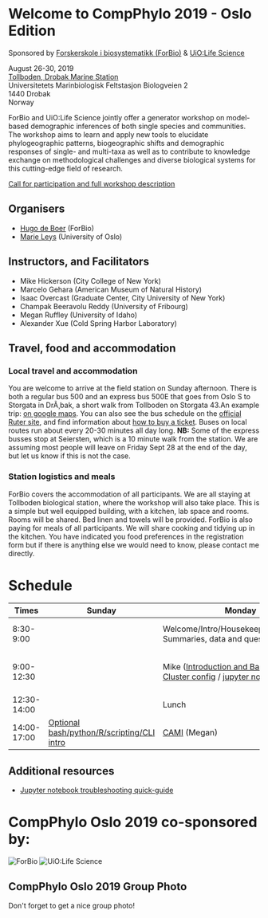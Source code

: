# Welcome to CompPhylo 2019 - Oslo Edition

Sponsored by [Forskerskole i biosystematikk (ForBio)](https://www.forbio.uio.no/) & [UiO:Life Science](https://www.uio.no/english/research/strategic-research-areas/life-science/)  

August 26-30, 2019  
[Tollboden, Drobak Marine Station](https://goo.gl/maps/6UamJ4Bnog92)  
Universitetets Marinbiologisk Feltstasjon
Biologveien 2  
1440 Drobak  
Norway  

ForBio and UiO:Life Science jointly offer a generator workshop on model-based 
demographic inferences of both single species and communities. The workshop 
aims to learn and apply new tools to elucidate phylogeographic patterns, 
biogeographic shifts and demographic responses of single- and multi-taxa as well 
as to contribute to knowledge exchange on methodological challenges and diverse 
biological systems for this cutting-edge field of research.

[Call for participation and full workshop description](https://www.forbio.uio.no/events/courses/2019/Phylogeography)

## Organisers
  - [Hugo de Boer](hugo.deboer@nhm.uio.no) (ForBio)
  - [Marie Leys](marie.leys@ibv.uio.no) (University of Oslo)

## Instructors, and Facilitators
  - Mike Hickerson (City College of New York)
  - Marcelo Gehara (American Museum of Natural History)
  - Isaac Overcast (Graduate Center, City University of New York)
  - Champak Beeravolu Reddy (University of Fribourg)
  - Megan Ruffley (University of Idaho)
  - Alexander Xue (Cold Spring Harbor Laboratory)

## Travel, food and accommodation
### Local travel and accommodation
You are welcome to arrive at the field station on Sunday afternoon. There is 
both a regular bus 500 and an express bus 500E that goes from Oslo S to 
Storgata in DrÃ¸bak, a short walk from Tollboden on Storgata 43.An example trip:
[on google maps](https://goo.gl/maps/aSAWbipaG5y76JDL6). You can also see
the bus schedule on the [official Ruter site](https://ruter.no/en/journey-planner/?from=%7B%22id%22%3A%22NSR%3AStopPlace%3A59872%22%2C%22name%22%3A%22Oslo+S%22%2C%22county%22%3A%22Oslo%22%2C%22locality%22%3A%22Oslo%22%2C%22coordinates%22%3A%7B%22x%22%3A10.753051%2C%22y%22%3A59.910357%7D%2C%22category%22%3A%5B%22onstreetBus%22%2C%22railStation%22%5D%7D&to=%7B%22id%22%3A%22NSR%3AStopPlace%3A5578%22%2C%22name%22%3A%22Storgata%22%2C%22county%22%3A%22Akershus%22%2C%22locality%22%3A%22Frogn%22%2C%22coordinates%22%3A%7B%22x%22%3A10.630112%2C%22y%22%3A59.660524%7D%2C%22category%22%3A%5B%22onstreetBus%22%5D%7D),
and find information about [how to buy a ticket](https://ruter.no/en/buying-tickets/sales-outlets/). 
Buses on local routes run about every 20-30 minutes all day long. **NB:** Some 
of the express busses stop at Seiersten, which is a 10 minute walk from the 
station. We are assuming most people will leave on Friday Sept 28 at the end 
of the day, but let us know if this is not the case.

### Station logistics and meals
ForBio covers the accommodation of all participants. We are all staying at 
Tollboden biological station, where the workshop will also take place. This is 
a simple but well equipped building, with a kitchen, lab space and rooms. 
Rooms will be shared. Bed linen and towels will be provided. ForBio is also 
paying for meals of all participants. We will share cooking and tidying up in 
the kitchen. You have indicated you food preferences in the registration form 
but if there is anything else we would need to know, please contact me directly. 


# Schedule

Times            | Sunday | Monday | Tuesday | Wednesday | Thursday | Friday |
-----            | ------ | ------ | ------ | ------- | ------ | ------ |
8:30-9:00       | | Welcome/Intro/Housekeeping/Participant Summaries, data and questions. | Check-in and refreshments | Check-in and refreshments | Check-in and refreshments | Check-in and refreshments |
9:00-12:30      | | Mike ([Introduction and Background.](Hicker_files/Norway_Workshop_2019_Hickerson.pdf)) / [Cluster config](UiO_Cluster_info.md) / [jupyter notebook setup](Jupyter_Notebook_Setup.html) | [MESS Part I](MESS_files/MESS_PartI.md) (Isaac) | [PipeMaster](PM_files/Dermatonotus_example.md) (Marcelo) | ABLE (Champak) | [Multi-DICE presentation](Multi-DICE_files/Presentation.pptx) & [github](https://github.com/xanderxue/Multi-DICE) (Xander) |
12:30-14:00 | | Lunch | Lunch | Lunch | Lunch | Lunch |
14:00-17:00 | [Optional bash/python/R/scripting/CLI intro](Scripting_CLI_Intro/Scripting_CLI_Intro.md) | [CAMI](CAMI_files/CAMI.md) (Megan) | [MESS Part II](MESS_files/MESS_PartII.md) (Isaac) | [PipeMaster](PM_files/Dermatonotus_example.md) (Marcelo) | ABLE (Champak) | Multi-DICE (Xander) |

## Additional resources
* [Jupyter notebook troubleshooting quick-guide](Jupyter_Notebook_TLDR.md)

# CompPhylo Oslo 2019 co-sponsored by:

![ForBio](images/ForBio.png)
![UiO:Life Science](images/UiO.png)

## CompPhylo Oslo 2019 Group Photo

Don't forget to get a nice group photo!
